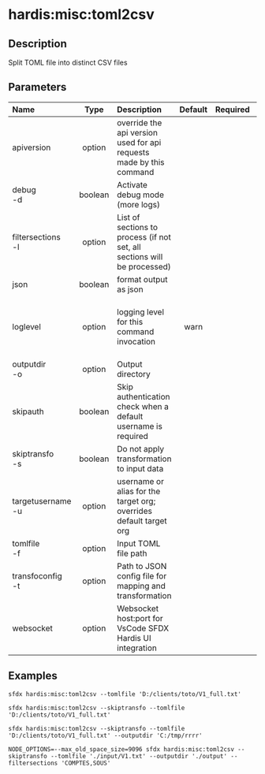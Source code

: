 <!-- This file has been generated with command 'sfdx hardis:doc:plugin:generate'. Please do not update it manually or it may be overwritten -->
# hardis:misc:toml2csv

## Description

Split TOML file into distinct CSV files

## Parameters

| Name                  |  Type   | Description                                                              | Default | Required |                        Options                        |
|:----------------------|:-------:|:-------------------------------------------------------------------------|:-------:|:--------:|:-----------------------------------------------------:|
| apiversion            | option  | override the api version used for api requests made by this command      |         |          |                                                       |
| debug<br/>-d          | boolean | Activate debug mode (more logs)                                          |         |          |                                                       |
| filtersections<br/>-l | option  | List of sections to process (if not set, all sections will be processed) |         |          |                                                       |
| json                  | boolean | format output as json                                                    |         |          |                                                       |
| loglevel              | option  | logging level for this command invocation                                |  warn   |          | trace<br/>debug<br/>info<br/>warn<br/>error<br/>fatal |
| outputdir<br/>-o      | option  | Output directory                                                         |         |          |                                                       |
| skipauth              | boolean | Skip authentication check when a default username is required            |         |          |                                                       |
| skiptransfo<br/>-s    | boolean | Do not apply transformation to input data                                |         |          |                                                       |
| targetusername<br/>-u | option  | username or alias for the target org; overrides default target org       |         |          |                                                       |
| tomlfile<br/>-f       | option  | Input TOML file path                                                     |         |          |                                                       |
| transfoconfig<br/>-t  | option  | Path to JSON config file for mapping and transformation                  |         |          |                                                       |
| websocket             | option  | Websocket host:port for VsCode SFDX Hardis UI integration                |         |          |                                                       |

## Examples

```shell
sfdx hardis:misc:toml2csv --tomlfile 'D:/clients/toto/V1_full.txt' 
```

```shell
sfdx hardis:misc:toml2csv --skiptransfo --tomlfile 'D:/clients/toto/V1_full.txt' 
```

```shell
sfdx hardis:misc:toml2csv --skiptransfo --tomlfile 'D:/clients/toto/V1_full.txt' --outputdir 'C:/tmp/rrrr'
```

```shell
NODE_OPTIONS=--max_old_space_size=9096 sfdx hardis:misc:toml2csv --skiptransfo --tomlfile './input/V1.txt' --outputdir './output' --filtersections 'COMPTES,SOUS'
```


